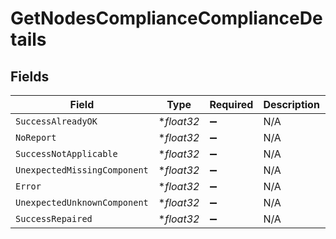 # GetNodesComplianceComplianceDetails


## Fields

| Field                        | Type                         | Required                     | Description                  | Example                      |
| ---------------------------- | ---------------------------- | ---------------------------- | ---------------------------- | ---------------------------- |
| `SuccessAlreadyOK`           | **float32*                   | :heavy_minus_sign:           | N/A                          | 48.68                        |
| `NoReport`                   | **float32*                   | :heavy_minus_sign:           | N/A                          | 36.18                        |
| `SuccessNotApplicable`       | **float32*                   | :heavy_minus_sign:           | N/A                          | 5.92                         |
| `UnexpectedMissingComponent` | **float32*                   | :heavy_minus_sign:           | N/A                          | 2.63                         |
| `Error`                      | **float32*                   | :heavy_minus_sign:           | N/A                          | 1.32                         |
| `UnexpectedUnknownComponent` | **float32*                   | :heavy_minus_sign:           | N/A                          | 2.63                         |
| `SuccessRepaired`            | **float32*                   | :heavy_minus_sign:           | N/A                          | 2.63                         |